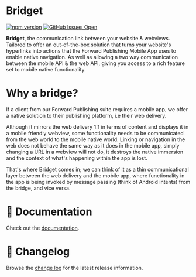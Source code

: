 # Bridget

[![npm version](https://img.shields.io/npm/v/@forward-distribution/bridget?color=green&label=@forward-distribution/bridget)](https://www.npmjs.com/package/@forward-distribution/bridget)
[![GitHub Issues Open](https://img.shields.io/github/issues/forward-distribution/bridget)](https://github.com/forward-distribution/bridget/issues)

**Bridget**, the communication link between your website & webviews. Tailored to offer an out-of-the-box solution that turns your
website's hyperlinks into actions that the Forward Publishing Mobile App uses to enable native navigation. As well as allowing a two way communication between the mobile API & the web API, giving you access to a rich feature set to mobile native functionality.


# Why a bridge?
 If a client from our Forward Publishing suite requires a mobile app, we offer a native solution to their publishing platform, i.e their web delivery. 
 
 Although it mirrors the web delivery 1:1 in terms of content and displays it in a mobile friendly webview, some functionality needs to be communicated from the web world to the mobile native world. Linking or navigation in the web does not behave the same way as it does in the mobile app, simply changing a URL in a webview will not do, it destroys the native immersion and the context of what's happening within the app is lost. 

 That's where Bridget comes in; we can think of it as a thin communicational layer between the web delivery and the mobile app, where functionality in the app is being invoked by message passing (think of Android intents) from the bridge, and vice versa.

# 📖 Documentation

Check out the [documentation](https://forward-distribution.github.io/bridget/).
 
# 📝 Changelog

Browse the [change log](./CHANGELOG.md) for the latest release information.

